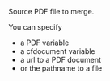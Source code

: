 Source PDF file to merge. 

You can specify 

- a PDF variable 
- a cfdocument variable
- a url to a PDF document
- or the pathname to a file
